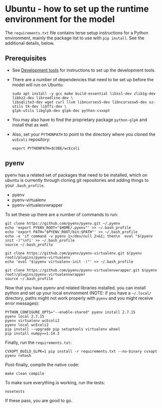Ubuntu - how to set up the runtime environment for the model
===================================================

The `requirements.txt` file contains terse setup instructions for a Python environment, mainly the package list to use with `pip install`. See the additional details, below.


## Prerequisites

* See [Development tools](dev-tools.md) for instructions to set up the development tools.
* There are a number of dependencies that need to be set up before the model will run on Ubuntu:

   ```
   sudo apt install -y gcc make build-essential libssl-dev zlib1g-dev libbz2-dev libreadline-dev \
   libsqlite3-dev wget curl llvm libncurses5-dev libncursesw5-dev xz-utils tk-dev libffi-dev \
   glpk-utils libglpk-dev glpk-doc python-cvxopt
   ```

* You may also have to find the proprietary package `python-glpk` and install that as well. 
* Also, set your `PYTHONPATH` to point to the directory where you cloned the `wcEcoli` repository:

  ```
  export PYTHONPATH=$CODE/wcEcoli
  ```


## pyenv

pyenv has a related set of packages that need to be installed, which on ubuntu is currently through cloning git repositories and adding things to your `.bash_profile`.

* pyenv
* pyenv-virtualenv
* pyenv-virtualenvwrapper

To set these up there are a number of commands to run:

    git clone https://github.com/pyenv/pyenv.git ~/.pyenv
    echo 'export PYENV_ROOT="$HOME/.pyenv"' >> ~/.bash_profile
    echo 'export PATH="$PYENV_ROOT/bin:$PATH"' >> ~/.bash_profile
    echo -e 'if command -v pyenv 1>/dev/null 2>&1; then\n  eval "$(pyenv init -)"\nfi' >> ~/.bash_profile
    source ~/.bash_profile

    git clone https://github.com/pyenv/pyenv-virtualenv.git $(pyenv root)/plugins/pyenv-virtualenv
    echo 'eval "$(pyenv virtualenv-init -)"' >> ~/.bash_profile

    git clone https://github.com/pyenv/pyenv-virtualenvwrapper.git $(pyenv root)/plugins/pyenv-virtualenvwrapper
    source ~/.bash_profile

Now that you have pyenv and related libraries installed, you can install python and set up your local environment (NOTE: if you have a `~/.local/` directory, paths might not work properly with `pyenv` and you might receive error messages):

    PYTHON_CONFIGURE_OPTS="--enable-shared" pyenv install 2.7.15
    pyenv local 2.7.15
    pyenv virtualenv wcEcoli2
    pyenv local wcEcoli2
    pip install --upgrade pip setuptools virtualenv wheel
    pip install numpy==1.14.3

Finally, run the `requirements.txt`:

    CVXOPT_BUILD_GLPK=1 pip install -r requirements.txt --no-binary cvxopt
    pyenv rehash

Post-finally, compile the native code:

    make clean compile

To make sure everything is working, run the tests:

    nosetests

If these pass, you are good to go.
